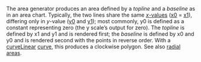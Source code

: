The area generator produces an area defined by a *topline* and a *baseline* as in an area chart. Typically, the two lines share the same [*x*-values](https://pub.dev/documentation/d4_shape/latest/d4_shape/Area/x.html) ([x0](https://pub.dev/documentation/d4_shape/latest/d4_shape/Area/x0.html) = [x1](https://pub.dev/documentation/d4_shape/latest/d4_shape/Area/x1.html)), differing only in *y*-value ([y0](https://pub.dev/documentation/d4_shape/latest/d4_shape/Area/y0.html) and [y1](https://pub.dev/documentation/d4_shape/latest/d4_shape/Area/y1.html)); most commonly, y0 is defined as a constant representing zero (the y scale’s output for zero). The *topline* is defined by x1 and y1 and is rendered first; the *baseline* is defined by x0 and y0 and is rendered second with the points in reverse order. With a [curveLinear](https://pub.dev/documentation/d4_shape/latest/d4_shape/curveLinear.html) [curve](https://pub.dev/documentation/d4_shape/latest/topics/Curves-topic.html), this produces a clockwise polygon. See also [radial areas](https://pub.dev/documentation/d4_shape/latest/topics/Radial%20areas-topic.html).
